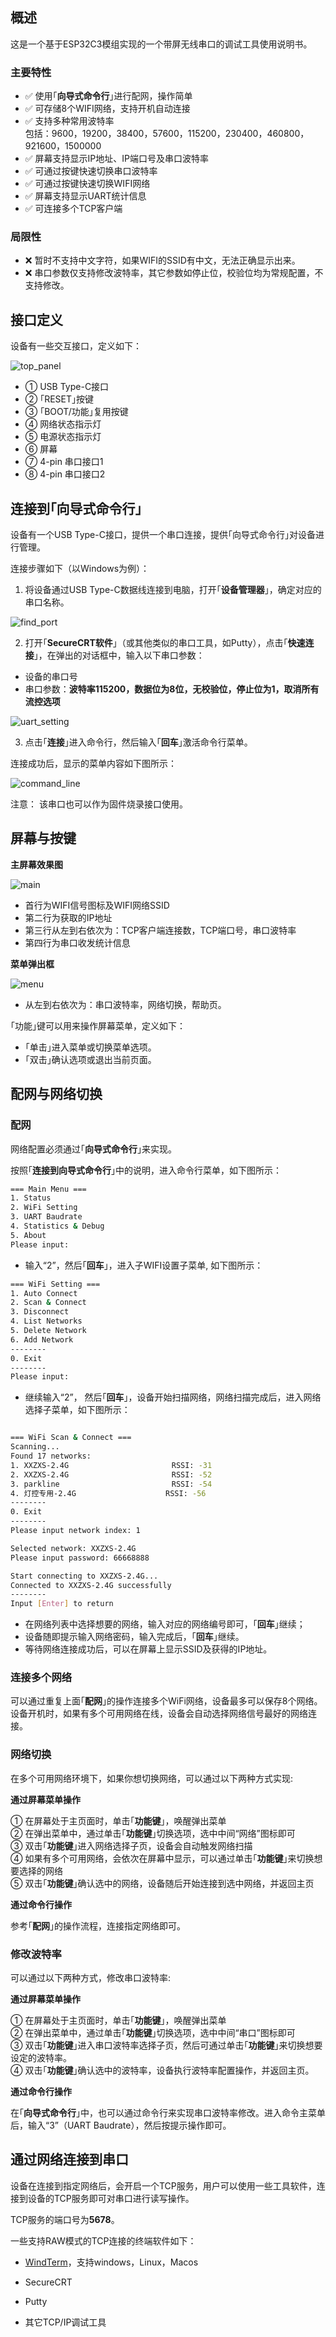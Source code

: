 

## 概述

这是一个基于ESP32C3模组实现的一个带屏无线串口的调试工具使用说明书。

### 主要特性

- ✅ 使用｢**向导式命令行**｣进行配网，操作简单
- ✅ 可存储8个WIFI网络，支持开机自动连接
- ✅ 支持多种常用波特率 <br>
 包括：9600，19200，38400，57600，115200，230400，460800，921600，1500000
- ✅ 屏幕支持显示IP地址、IP端口号及串口波特率
- ✅ 可通过按键快速切换串口波特率
- ✅ 可通过按键快速切换WIFI网络
- ✅ 屏幕支持显示UART统计信息
- ✅ 可连接多个TCP客户端

### 局限性

- ❌ 暂时不支持中文字符，如果WIFI的SSID有中文，无法正确显示出来。
- ❌ 串口参数仅支持修改波特率，其它参数如停止位，校验位均为常规配置，不支持修改。
 
## 接口定义

设备有一些交互接口，定义如下：

![top_panel](images/top_panel.png)

- ① USB Type-C接口
- ② ｢RESET｣按键
- ③ ｢BOOT/功能｣复用按键
- ④ 网络状态指示灯
- ⑤ 电源状态指示灯
- ⑥ 屏幕
- ⑦ 4-pin 串口接口1
- ⑧ 4-pin 串口接口2

## 连接到｢向导式命令行｣


设备有一个USB Type-C接口，提供一个串口连接，提供｢向导式命令行｣对设备进行管理。

连接步骤如下（以Windows为例）：
1. 将设备通过USB Type-C数据线连接到电脑，打开｢**设备管理器**｣，确定对应的串口名称。

![find_port](images/select_com_port.png)

2. 打开｢**SecureCRT软件**｣（或其他类似的串口工具，如Putty），点击｢**快速连接**｣，在弹出的对话框中，输入以下串口参数：
- 设备的串口号
- 串口参数：**波特率115200，数据位为8位，无校验位，停止位为1，取消所有流控选项**

![uart_setting](images/secure_crt_connect.png)

3. 点击｢**连接**｣进入命令行，然后输入｢**回车**｣激活命令行菜单。

连接成功后，显示的菜单内容如下图所示：

![command_line](images/secure_crt_login.png)

注意：
该串口也可以作为固件烧录接口使用。

## 屏幕与按键

**主屏幕效果图**

![main](images/lcd_main.png)

- 首行为WIFI信号图标及WIFI网络SSID
- 第二行为获取的IP地址
- 第三行从左到右依次为：TCP客户端连接数，TCP端口号，串口波特率
- 第四行为串口收发统计信息

**菜单弹出框**

![menu](images/lcd_menu.png)

- 从左到右依次为：串口波特率，网络切换，帮助页。

｢功能｣键可以用来操作屏幕菜单，定义如下：

- ｢单击｣进入菜单或切换菜单选项。
- ｢双击｣确认选项或退出当前页面。

## 配网与网络切换 

### 配网

网络配置必须通过｢**向导式命令行**｣来实现。

按照｢**连接到向导式命令行**｣中的说明，进入命令行菜单，如下图所示：

```sh
=== Main Menu ===
1. Status
2. WiFi Setting
3. UART Baudrate
4. Statistics & Debug
5. About
Please input: 

```

- 输入“2”，然后｢**回车**｣，进入子WIFI设置子菜单, 如下图所示：

```sh
=== WiFi Setting ===
1. Auto Connect
2. Scan & Connect
3. Disconnect
4. List Networks
5. Delete Network
6. Add Network
--------
0. Exit
--------
Please input: 
```
- 继续输入“2”， 然后｢**回车**｣，设备开始扫描网络，网络扫描完成后，进入网络选择子菜单，如下图所示：

```sh

=== WiFi Scan & Connect ===
Scanning...
Found 17 networks:
1. XXZXS-2.4G                       RSSI: -31 
2. XXZXS-2.4G                       RSSI: -52 
3. parkline                         RSSI: -54 
4. 灯控专用-2.4G                    RSSI: -56 
--------
0. Exit
--------
Please input network index: 1

Selected network: XXZXS-2.4G
Please input password: 66668888

Start connecting to XXZXS-2.4G...
Connected to XXZXS-2.4G successfully
--------
Input [Enter] to return

```

- 在网络列表中选择想要的网络，输入对应的网络编号即可，｢**回车**｣继续；
- 设备随即提示输入网络密码，输入完成后，｢**回车**｣继续。
- 等待网络连接成功后，可以在屏幕上显示SSID及获得的IP地址。

### 连接多个网络

可以通过重复上面｢**配网**｣的操作连接多个WiFi网络，设备最多可以保存8个网络。<br>
设备开机时，如果有多个可用网络在线，设备会自动选择网络信号最好的网络连接。

### 网络切换
在多个可用网络环境下，如果你想切换网络，可以通过以下两种方式实现:

**通过屏幕菜单操作**

① 在屏幕处于主页面时，单击｢**功能键**｣，唤醒弹出菜单 <br>
② 在弹出菜单中，通过单击｢**功能键**｣切换选项，选中中间“网络”图标即可 <br>
③ 双击｢**功能键**｣进入网络选择子页，设备会自动触发网络扫描<br>
④ 如果有多个可用网络，会依次在屏幕中显示，可以通过单击｢**功能键**｣来切换想要选择的网络<br>
⑤ 双击｢**功能键**｣确认选中的网络，设备随后开始连接到选中网络，并返回主页<br>


**通过命令行操作**

参考｢**配网**｣的操作流程，连接指定网络即可。

### 修改波特率

可以通过以下两种方式，修改串口波特率:

**通过屏幕菜单操作**

① 在屏幕处于主页面时，单击｢**功能键**｣，唤醒弹出菜单 <br>
② 在弹出菜单中，通过单击｢**功能键**｣切换选项，选中中间“串口”图标即可 <br>
③ 双击｢**功能键**｣进入串口波特率选择子页，然后可通过单击｢**功能键**｣来切换想要设定的波特率。<br>
④ 双击｢**功能键**｣确认选中的波特率，设备执行波特率配置操作，并返回主页。

**通过命令行操作**

在｢**向导式命令行**｣中，也可以通过命令行来实现串口波特率修改。进入命令主菜单后，输入“3”（UART Baudrate），然后按提示操作即可。

## 通过网络连接到串口

设备在连接到指定网络后，会开启一个TCP服务，用户可以使用一些工具软件，连接到设备的TCP服务即可对串口进行读写操作。

TCP服务的端口号为**5678**。

一些支持RAW模式的TCP连接的终端软件如下：

- [WindTerm](https://github.com/kingToolbox/WindTerm)，支持windows，Linux，Macos

- SecureCRT 

- Putty

- 其它TCP/IP调试工具
